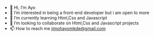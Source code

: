 - 👋 Hi, I’m Ayo
- 👀 I’m interested in being a front-end developer but i am open to more
- 🌱 I’m currently learning Html,Css and Javascript
- 💞️ I’m looking to collaborate on Html,Css and Javascript projects
- 📫 How to reach me jimohayomkde@gmail.com

<!---
Aylong64/Aylong64 is a ✨ special ✨ repository because its `README.md` (this file) appears on your GitHub profile.
You can click the Preview link to take a look at your changes.
--->
